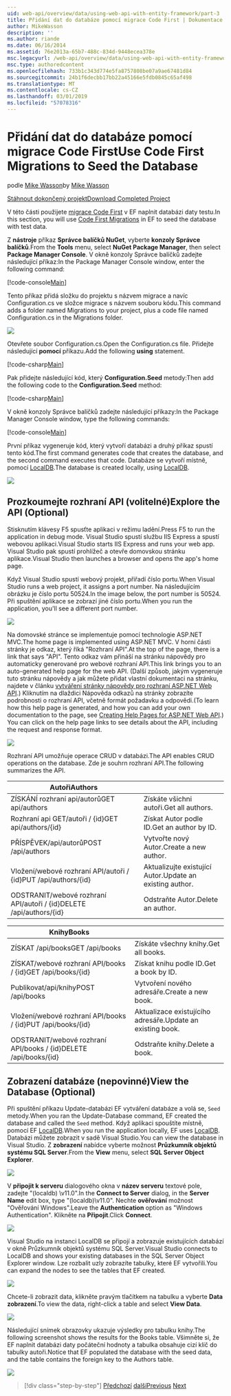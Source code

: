 ```yaml
---
uid: web-api/overview/data/using-web-api-with-entity-framework/part-3
title: Přidání dat do databáze pomocí migrace Code First | Dokumentace Microsoftu
author: MikeWasson
description: ''
ms.author: riande
ms.date: 06/16/2014
ms.assetid: 76e2013a-65b7-488c-834d-9448ecea378e
msc.legacyurl: /web-api/overview/data/using-web-api-with-entity-framework/part-3
msc.type: authoredcontent
ms.openlocfilehash: 733b1c343d774e5fa8757808be07a9ae67481d84
ms.sourcegitcommit: 24b1f6decbb17bb22a45166e5fdb0845c65af498
ms.translationtype: MT
ms.contentlocale: cs-CZ
ms.lasthandoff: 03/01/2019
ms.locfileid: "57078316"
---
```

<a name="use-code-first-migrations-to-seed-the-database"></a><span data-ttu-id="a0231-102">Přidání dat do databáze pomocí migrace Code First</span><span class="sxs-lookup"><span data-stu-id="a0231-102">Use Code First Migrations to Seed the Database</span></span>
====================
<span data-ttu-id="a0231-103">podle [Mike Wasson](https://github.com/MikeWasson)</span><span class="sxs-lookup"><span data-stu-id="a0231-103">by [Mike Wasson](https://github.com/MikeWasson)</span></span>

[<span data-ttu-id="a0231-104">Stáhnout dokončený projekt</span><span class="sxs-lookup"><span data-stu-id="a0231-104">Download Completed Project</span></span>](https://github.com/MikeWasson/BookService)

<span data-ttu-id="a0231-105">V této části použijete [migrace Code First](https://msdn.microsoft.com/data/jj591621) v EF naplnit databázi daty testu.</span><span class="sxs-lookup"><span data-stu-id="a0231-105">In this section, you will use [Code First Migrations](https://msdn.microsoft.com/data/jj591621) in EF to seed the database with test data.</span></span>

<span data-ttu-id="a0231-106">Z **nástroje** příkaz **Správce balíčků NuGet**, vyberte **konzoly Správce balíčků**.</span><span class="sxs-lookup"><span data-stu-id="a0231-106">From the **Tools** menu, select **NuGet Package Manager**, then select **Package Manager Console**.</span></span> <span data-ttu-id="a0231-107">V okně konzoly Správce balíčků zadejte následující příkaz:</span><span class="sxs-lookup"><span data-stu-id="a0231-107">In the Package Manager Console window, enter the following command:</span></span>

[!code-console[Main](part-3/samples/sample1.cmd)]

<span data-ttu-id="a0231-108">Tento příkaz přidá složku do projektu s názvem migrace a navíc Configuration.cs ve složce migrace s názvem souboru kódu.</span><span class="sxs-lookup"><span data-stu-id="a0231-108">This command adds a folder named Migrations to your project, plus a code file named Configuration.cs in the Migrations folder.</span></span>

![](part-3/_static/image1.png)

<span data-ttu-id="a0231-109">Otevřete soubor Configuration.cs.</span><span class="sxs-lookup"><span data-stu-id="a0231-109">Open the Configuration.cs file.</span></span> <span data-ttu-id="a0231-110">Přidejte následující **pomocí** příkazu.</span><span class="sxs-lookup"><span data-stu-id="a0231-110">Add the following **using** statement.</span></span>

[!code-csharp[Main](part-3/samples/sample2.cs)]

<span data-ttu-id="a0231-111">Pak přidejte následující kód, který **Configuration.Seed** metody:</span><span class="sxs-lookup"><span data-stu-id="a0231-111">Then add the following code to the **Configuration.Seed** method:</span></span>

[!code-csharp[Main](part-3/samples/sample3.cs)]

<span data-ttu-id="a0231-112">V okně konzoly Správce balíčků zadejte následující příkazy:</span><span class="sxs-lookup"><span data-stu-id="a0231-112">In the Package Manager Console window, type the following commands:</span></span>

[!code-console[Main](part-3/samples/sample4.cmd)]

<span data-ttu-id="a0231-113">První příkaz vygeneruje kód, který vytvoří databázi a druhý příkaz spustí tento kód.</span><span class="sxs-lookup"><span data-stu-id="a0231-113">The first command generates code that creates the database, and the second command executes that code.</span></span> <span data-ttu-id="a0231-114">Databáze se vytvoří místně, pomocí [LocalDB](https://msdn.microsoft.com/library/hh510202.aspx).</span><span class="sxs-lookup"><span data-stu-id="a0231-114">The database is created locally, using [LocalDB](https://msdn.microsoft.com/library/hh510202.aspx).</span></span>

![](part-3/_static/image2.png)

## <a name="explore-the-api-optional"></a><span data-ttu-id="a0231-115">Prozkoumejte rozhraní API (volitelné)</span><span class="sxs-lookup"><span data-stu-id="a0231-115">Explore the API (Optional)</span></span>

<span data-ttu-id="a0231-116">Stisknutím klávesy F5 spusťte aplikaci v režimu ladění.</span><span class="sxs-lookup"><span data-stu-id="a0231-116">Press F5 to run the application in debug mode.</span></span> <span data-ttu-id="a0231-117">Visual Studio spustí službu IIS Express a spustí webovou aplikaci.</span><span class="sxs-lookup"><span data-stu-id="a0231-117">Visual Studio starts IIS Express and runs your web app.</span></span> <span data-ttu-id="a0231-118">Visual Studio pak spustí prohlížeč a otevře domovskou stránku aplikace.</span><span class="sxs-lookup"><span data-stu-id="a0231-118">Visual Studio then launches a browser and opens the app's home page.</span></span>

<span data-ttu-id="a0231-119">Když Visual Studio spustí webový projekt, přiřadí číslo portu.</span><span class="sxs-lookup"><span data-stu-id="a0231-119">When Visual Studio runs a web project, it assigns a port number.</span></span> <span data-ttu-id="a0231-120">Na následujícím obrázku je číslo portu 50524.</span><span class="sxs-lookup"><span data-stu-id="a0231-120">In the image below, the port number is 50524.</span></span> <span data-ttu-id="a0231-121">Při spuštění aplikace se zobrazí jiné číslo portu.</span><span class="sxs-lookup"><span data-stu-id="a0231-121">When you run the application, you'll see a different port number.</span></span>

![](part-3/_static/image3.png)

<span data-ttu-id="a0231-122">Na domovské stránce se implementuje pomocí technologie ASP.NET MVC.</span><span class="sxs-lookup"><span data-stu-id="a0231-122">The home page is implemented using ASP.NET MVC.</span></span> <span data-ttu-id="a0231-123">V horní části stránky je odkaz, který říká "Rozhraní API".</span><span class="sxs-lookup"><span data-stu-id="a0231-123">At the top of the page, there is a link that says "API".</span></span> <span data-ttu-id="a0231-124">Tento odkaz vám přináší na stránku nápovědy pro automaticky generované pro webové rozhraní API.</span><span class="sxs-lookup"><span data-stu-id="a0231-124">This link brings you to an auto-generated help page for the web API.</span></span> <span data-ttu-id="a0231-125">(Další způsob, jakým vygeneruje tuto stránku nápovědy a jak můžete přidat vlastní dokumentaci na stránku, najdete v článku [vytváření stránky nápovědy pro rozhraní ASP.NET Web API](../../getting-started-with-aspnet-web-api/creating-api-help-pages.md).) Kliknutím na dlaždici Nápověda odkazů na stránky zobrazíte podrobnosti o rozhraní API, včetně formát požadavku a odpovědi.</span><span class="sxs-lookup"><span data-stu-id="a0231-125">(To learn how this help page is generated, and how you can add your own documentation to the page, see [Creating Help Pages for ASP.NET Web API](../../getting-started-with-aspnet-web-api/creating-api-help-pages.md).) You can click on the help page links to see details about the API, including the request and response format.</span></span>

![](part-3/_static/image4.png)

<span data-ttu-id="a0231-126">Rozhraní API umožňuje operace CRUD v databázi.</span><span class="sxs-lookup"><span data-stu-id="a0231-126">The API enables CRUD operations on the database.</span></span> <span data-ttu-id="a0231-127">Zde je souhrn rozhraní API.</span><span class="sxs-lookup"><span data-stu-id="a0231-127">The following summarizes the API.</span></span>

| <span data-ttu-id="a0231-128">Autoři</span><span class="sxs-lookup"><span data-stu-id="a0231-128">Authors</span></span> |  |
| --- | -- |
| <span data-ttu-id="a0231-129">ZÍSKÁNÍ rozhraní api/autorů</span><span class="sxs-lookup"><span data-stu-id="a0231-129">GET api/authors</span></span> | <span data-ttu-id="a0231-130">Získáte všichni autoři.</span><span class="sxs-lookup"><span data-stu-id="a0231-130">Get all authors.</span></span> |
| <span data-ttu-id="a0231-131">Rozhraní api GET/autoři / {id}</span><span class="sxs-lookup"><span data-stu-id="a0231-131">GET api/authors/{id}</span></span> | <span data-ttu-id="a0231-132">Získat Autor podle ID.</span><span class="sxs-lookup"><span data-stu-id="a0231-132">Get an author by ID.</span></span> |
| <span data-ttu-id="a0231-133">PŘÍSPĚVEK/api/autorů</span><span class="sxs-lookup"><span data-stu-id="a0231-133">POST /api/authors</span></span> | <span data-ttu-id="a0231-134">Vytvořte nový Autor.</span><span class="sxs-lookup"><span data-stu-id="a0231-134">Create a new author.</span></span> |
| <span data-ttu-id="a0231-135">Vložení/webové rozhraní API/autoři / {id}</span><span class="sxs-lookup"><span data-stu-id="a0231-135">PUT /api/authors/{id}</span></span> | <span data-ttu-id="a0231-136">Aktualizujte existující Autor.</span><span class="sxs-lookup"><span data-stu-id="a0231-136">Update an existing author.</span></span> |
| <span data-ttu-id="a0231-137">ODSTRANIT/webové rozhraní API/autoři / {id}</span><span class="sxs-lookup"><span data-stu-id="a0231-137">DELETE /api/authors/{id}</span></span> | <span data-ttu-id="a0231-138">Odstraňte Autor.</span><span class="sxs-lookup"><span data-stu-id="a0231-138">Delete an author.</span></span> |

| <span data-ttu-id="a0231-139">Knihy</span><span class="sxs-lookup"><span data-stu-id="a0231-139">Books</span></span> |  |
| --- | -- |
| <span data-ttu-id="a0231-140">ZÍSKAT /api/books</span><span class="sxs-lookup"><span data-stu-id="a0231-140">GET /api/books</span></span> | <span data-ttu-id="a0231-141">Získáte všechny knihy.</span><span class="sxs-lookup"><span data-stu-id="a0231-141">Get all books.</span></span> |
| <span data-ttu-id="a0231-142">ZÍSKAT/webové rozhraní API/books / {id}</span><span class="sxs-lookup"><span data-stu-id="a0231-142">GET /api/books/{id}</span></span> | <span data-ttu-id="a0231-143">Získat knihu podle ID.</span><span class="sxs-lookup"><span data-stu-id="a0231-143">Get a book by ID.</span></span> |
| <span data-ttu-id="a0231-144">Publikovat/api/knihy</span><span class="sxs-lookup"><span data-stu-id="a0231-144">POST /api/books</span></span> | <span data-ttu-id="a0231-145">Vytvoření nového adresáře.</span><span class="sxs-lookup"><span data-stu-id="a0231-145">Create a new book.</span></span> |
| <span data-ttu-id="a0231-146">Vložení/webové rozhraní API/books / {id}</span><span class="sxs-lookup"><span data-stu-id="a0231-146">PUT /api/books/{id}</span></span> | <span data-ttu-id="a0231-147">Aktualizace existujícího adresáře.</span><span class="sxs-lookup"><span data-stu-id="a0231-147">Update an existing book.</span></span> |
| <span data-ttu-id="a0231-148">ODSTRANIT/webové rozhraní API/books / {id}</span><span class="sxs-lookup"><span data-stu-id="a0231-148">DELETE /api/books/{id}</span></span> | <span data-ttu-id="a0231-149">Odstraňte knihy.</span><span class="sxs-lookup"><span data-stu-id="a0231-149">Delete a book.</span></span> |

## <a name="view-the-database-optional"></a><span data-ttu-id="a0231-150">Zobrazení databáze (nepovinné)</span><span class="sxs-lookup"><span data-stu-id="a0231-150">View the Database (Optional)</span></span>

<span data-ttu-id="a0231-151">Při spuštění příkazu Update-databázi EF vytváření databáze a volá se, `Seed` metody.</span><span class="sxs-lookup"><span data-stu-id="a0231-151">When you ran the Update-Database command, EF created the database and called the `Seed` method.</span></span> <span data-ttu-id="a0231-152">Když aplikaci spouštíte místně, pomocí EF [LocalDB](https://blogs.msdn.com/b/sqlexpress/archive/2011/07/12/introducing-localdb-a-better-sql-express.aspx).</span><span class="sxs-lookup"><span data-stu-id="a0231-152">When you run the application locally, EF uses [LocalDB](https://blogs.msdn.com/b/sqlexpress/archive/2011/07/12/introducing-localdb-a-better-sql-express.aspx).</span></span> <span data-ttu-id="a0231-153">Databázi můžete zobrazit v sadě Visual Studio.</span><span class="sxs-lookup"><span data-stu-id="a0231-153">You can view the database in Visual Studio.</span></span> <span data-ttu-id="a0231-154">Z **zobrazení** nabídce vyberte možnost **Průzkumník objektů systému SQL Server**.</span><span class="sxs-lookup"><span data-stu-id="a0231-154">From the **View** menu, select **SQL Server Object Explorer**.</span></span>

![](part-3/_static/image5.png)

<span data-ttu-id="a0231-155">V **připojit k serveru** dialogového okna v **název serveru** textové pole, zadejte "(localdb) \v11.0".</span><span class="sxs-lookup"><span data-stu-id="a0231-155">In the **Connect to Server** dialog, in the **Server Name** edit box, type "(localdb)\v11.0".</span></span> <span data-ttu-id="a0231-156">Nechte **ověřování** možnost "Ověřování Windows".</span><span class="sxs-lookup"><span data-stu-id="a0231-156">Leave the **Authentication** option as "Windows Authentication".</span></span> <span data-ttu-id="a0231-157">Klikněte na **Připojit**.</span><span class="sxs-lookup"><span data-stu-id="a0231-157">Click **Connect**.</span></span>

![](part-3/_static/image6.png)

<span data-ttu-id="a0231-158">Visual Studio na instanci LocalDB se připojí a zobrazuje existujících databází v okně Průzkumník objektů systému SQL Server.</span><span class="sxs-lookup"><span data-stu-id="a0231-158">Visual Studio connects to LocalDB and shows your existing databases in the SQL Server Object Explorer window.</span></span> <span data-ttu-id="a0231-159">Lze rozbalit uzly zobrazíte tabulky, které EF vytvořili.</span><span class="sxs-lookup"><span data-stu-id="a0231-159">You can expand the nodes to see the tables that EF created.</span></span>

![](part-3/_static/image7.png)

<span data-ttu-id="a0231-160">Chcete-li zobrazit data, klikněte pravým tlačítkem na tabulku a vyberte **Data zobrazení**.</span><span class="sxs-lookup"><span data-stu-id="a0231-160">To view the data, right-click a table and select **View Data**.</span></span>

![](part-3/_static/image8.png)

<span data-ttu-id="a0231-161">Následující snímek obrazovky ukazuje výsledky pro tabulku knihy.</span><span class="sxs-lookup"><span data-stu-id="a0231-161">The following screenshot shows the results for the Books table.</span></span> <span data-ttu-id="a0231-162">Všimněte si, že EF naplnit databázi daty počáteční hodnoty a tabulka obsahuje cizí klíč do tabulky autoři.</span><span class="sxs-lookup"><span data-stu-id="a0231-162">Notice that EF populated the database with the seed data, and the table contains the foreign key to the Authors table.</span></span>

![](part-3/_static/image9.png)

> [!div class="step-by-step"]
> <span data-ttu-id="a0231-163">[Předchozí](part-2.md)
> [další](part-4.md)</span><span class="sxs-lookup"><span data-stu-id="a0231-163">[Previous](part-2.md)
[Next](part-4.md)</span></span>
